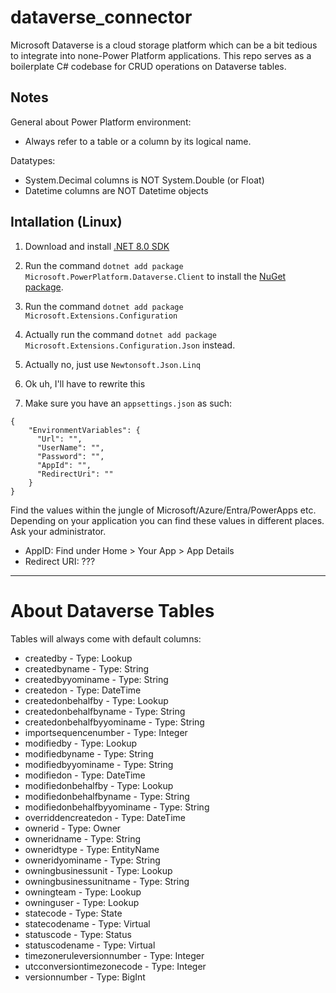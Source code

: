 # dataverse_connector

Microsoft Dataverse is a cloud storage platform which can be a bit tedious to integrate into none-Power Platform applications. This repo serves as a boilerplate C# codebase for CRUD operations on Dataverse tables.

## Notes

General about Power Platform environment:

- Always refer to a table or a column by its logical name.

Datatypes:

- System.Decimal columns is NOT System.Double (or Float)
- Datetime columns are NOT Datetime objects

## Intallation (Linux)

1. Download and install [.NET 8.0 SDK](https://dotnet.microsoft.com/en-us/download)

2. Run the command `dotnet add package Microsoft.PowerPlatform.Dataverse.Client` to install the [NuGet package](https://www.nuget.org/packages/Microsoft.PowerPlatform.Dataverse.Client).

3. Run the command `dotnet add package Microsoft.Extensions.Configuration`

4. Actually run the command `dotnet add package Microsoft.Extensions.Configuration.Json` instead.

5. Actually no, just use `Newtonsoft.Json.Linq`

6. Ok uh, I'll have to rewrite this

7. Make sure you have an `appsettings.json` as such:

```
{
    "EnvironmentVariables": {
      "Url": "",
      "UserName": "",
      "Password": "",
      "AppId": "",
      "RedirectUri": ""
    }
}
```

Find the values within the jungle of Microsoft/Azure/Entra/PowerApps etc. Depending on your application you can find these values in different places. Ask your administrator.

- AppID: Find under Home > Your App > App Details
- Redirect URI: ???


---

# About Dataverse Tables

Tables will always come with default columns:

- createdby - Type: Lookup
- createdbyname - Type: String
- createdbyyominame - Type: String
- createdon - Type: DateTime
- createdonbehalfby - Type: Lookup
- createdonbehalfbyname - Type: String
- createdonbehalfbyyominame - Type: String
- importsequencenumber - Type: Integer
- modifiedby - Type: Lookup
- modifiedbyname - Type: String
- modifiedbyyominame - Type: String
- modifiedon - Type: DateTime
- modifiedonbehalfby - Type: Lookup
- modifiedonbehalfbyname - Type: String
- modifiedonbehalfbyyominame - Type: String
- overriddencreatedon - Type: DateTime
- ownerid - Type: Owner
- owneridname - Type: String
- owneridtype - Type: EntityName
- owneridyominame - Type: String
- owningbusinessunit - Type: Lookup
- owningbusinessunitname - Type: String
- owningteam - Type: Lookup
- owninguser - Type: Lookup
- statecode - Type: State
- statecodename - Type: Virtual
- statuscode - Type: Status
- statuscodename - Type: Virtual
- timezoneruleversionnumber - Type: Integer
- utcconversiontimezonecode - Type: Integer
- versionnumber - Type: BigInt